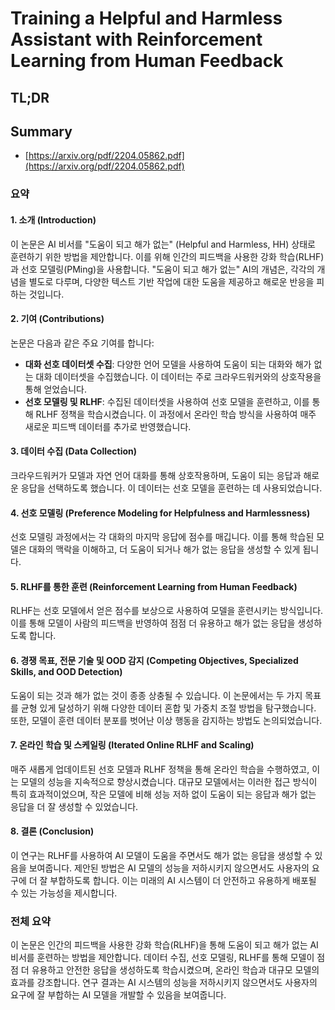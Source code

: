 # Training a Helpful and Harmless Assistant with Reinforcement Learning from Human Feedback
## TL;DR
## Summary
- [https://arxiv.org/pdf/2204.05862.pdf](https://arxiv.org/pdf/2204.05862.pdf)

### 요약

#### 1. 소개 (Introduction)
이 논문은 AI 비서를 "도움이 되고 해가 없는" (Helpful and Harmless, HH) 상태로 훈련하기 위한 방법을 제안합니다. 이를 위해 인간의 피드백을 사용한 강화 학습(RLHF)과 선호 모델링(PMing)을 사용합니다. "도움이 되고 해가 없는" AI의 개념은, 각각의 개념을 별도로 다루며, 다양한 텍스트 기반 작업에 대한 도움을 제공하고 해로운 반응을 피하는 것입니다.

#### 2. 기여 (Contributions)
논문은 다음과 같은 주요 기여를 합니다:
- **대화 선호 데이터셋 수집**: 다양한 언어 모델을 사용하여 도움이 되는 대화와 해가 없는 대화 데이터셋을 수집했습니다. 이 데이터는 주로 크라우드워커와의 상호작용을 통해 얻었습니다.
- **선호 모델링 및 RLHF**: 수집된 데이터셋을 사용하여 선호 모델을 훈련하고, 이를 통해 RLHF 정책을 학습시켰습니다. 이 과정에서 온라인 학습 방식을 사용하여 매주 새로운 피드백 데이터를 추가로 반영했습니다.

#### 3. 데이터 수집 (Data Collection)
크라우드워커가 모델과 자연 언어 대화를 통해 상호작용하며, 도움이 되는 응답과 해로운 응답을 선택하도록 했습니다. 이 데이터는 선호 모델을 훈련하는 데 사용되었습니다.

#### 4. 선호 모델링 (Preference Modeling for Helpfulness and Harmlessness)
선호 모델링 과정에서는 각 대화의 마지막 응답에 점수를 매깁니다. 이를 통해 학습된 모델은 대화의 맥락을 이해하고, 더 도움이 되거나 해가 없는 응답을 생성할 수 있게 됩니다.

#### 5. RLHF를 통한 훈련 (Reinforcement Learning from Human Feedback)
RLHF는 선호 모델에서 얻은 점수를 보상으로 사용하여 모델을 훈련시키는 방식입니다. 이를 통해 모델이 사람의 피드백을 반영하여 점점 더 유용하고 해가 없는 응답을 생성하도록 합니다.

#### 6. 경쟁 목표, 전문 기술 및 OOD 감지 (Competing Objectives, Specialized Skills, and OOD Detection)
도움이 되는 것과 해가 없는 것이 종종 상충될 수 있습니다. 이 논문에서는 두 가지 목표를 균형 있게 달성하기 위해 다양한 데이터 혼합 및 가중치 조절 방법을 탐구했습니다. 또한, 모델이 훈련 데이터 분포를 벗어난 이상 행동을 감지하는 방법도 논의되었습니다.

#### 7. 온라인 학습 및 스케일링 (Iterated Online RLHF and Scaling)
매주 새롭게 업데이트된 선호 모델과 RLHF 정책을 통해 온라인 학습을 수행하였고, 이는 모델의 성능을 지속적으로 향상시켰습니다. 대규모 모델에서는 이러한 접근 방식이 특히 효과적이었으며, 작은 모델에 비해 성능 저하 없이 도움이 되는 응답과 해가 없는 응답을 더 잘 생성할 수 있었습니다.

#### 8. 결론 (Conclusion)
이 연구는 RLHF를 사용하여 AI 모델이 도움을 주면서도 해가 없는 응답을 생성할 수 있음을 보여줍니다. 제안된 방법은 AI 모델의 성능을 저하시키지 않으면서도 사용자의 요구에 더 잘 부합하도록 합니다. 이는 미래의 AI 시스템이 더 안전하고 유용하게 배포될 수 있는 가능성을 제시합니다.

### 전체 요약
이 논문은 인간의 피드백을 사용한 강화 학습(RLHF)을 통해 도움이 되고 해가 없는 AI 비서를 훈련하는 방법을 제안합니다. 데이터 수집, 선호 모델링, RLHF를 통해 모델이 점점 더 유용하고 안전한 응답을 생성하도록 학습시켰으며, 온라인 학습과 대규모 모델의 효과를 강조합니다. 연구 결과는 AI 시스템의 성능을 저하시키지 않으면서도 사용자의 요구에 잘 부합하는 AI 모델을 개발할 수 있음을 보여줍니다.